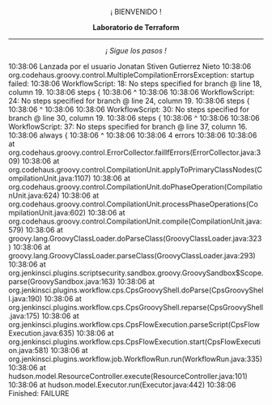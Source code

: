 <p align="center">¡ BIENVENIDO !</p>
<p align="center"><b>Laboratorio de Terraform</b></p>
<hr>
<p align="center"><i>¡ Sigue los pasos !</i></p>
10:38:06  Lanzada por el usuario Jonatan Stiven Gutierrez Nieto
10:38:06  org.codehaus.groovy.control.MultipleCompilationErrorsException: startup failed:
10:38:06  WorkflowScript: 18: No steps specified for branch @ line 18, column 19.
10:38:06                 steps {
10:38:06                       ^
10:38:06  
10:38:06  WorkflowScript: 24: No steps specified for branch @ line 24, column 19.
10:38:06                 steps {
10:38:06                       ^
10:38:06  
10:38:06  WorkflowScript: 30: No steps specified for branch @ line 30, column 19.
10:38:06                 steps {
10:38:06                       ^
10:38:06  
10:38:06  WorkflowScript: 37: No steps specified for branch @ line 37, column 16.
10:38:06             always {
10:38:06                    ^
10:38:06  
10:38:06  4 errors
10:38:06  
10:38:06  	at org.codehaus.groovy.control.ErrorCollector.failIfErrors(ErrorCollector.java:309)
10:38:06  	at org.codehaus.groovy.control.CompilationUnit.applyToPrimaryClassNodes(CompilationUnit.java:1107)
10:38:06  	at org.codehaus.groovy.control.CompilationUnit.doPhaseOperation(CompilationUnit.java:624)
10:38:06  	at org.codehaus.groovy.control.CompilationUnit.processPhaseOperations(CompilationUnit.java:602)
10:38:06  	at org.codehaus.groovy.control.CompilationUnit.compile(CompilationUnit.java:579)
10:38:06  	at groovy.lang.GroovyClassLoader.doParseClass(GroovyClassLoader.java:323)
10:38:06  	at groovy.lang.GroovyClassLoader.parseClass(GroovyClassLoader.java:293)
10:38:06  	at org.jenkinsci.plugins.scriptsecurity.sandbox.groovy.GroovySandbox$Scope.parse(GroovySandbox.java:163)
10:38:06  	at org.jenkinsci.plugins.workflow.cps.CpsGroovyShell.doParse(CpsGroovyShell.java:190)
10:38:06  	at org.jenkinsci.plugins.workflow.cps.CpsGroovyShell.reparse(CpsGroovyShell.java:175)
10:38:06  	at org.jenkinsci.plugins.workflow.cps.CpsFlowExecution.parseScript(CpsFlowExecution.java:635)
10:38:06  	at org.jenkinsci.plugins.workflow.cps.CpsFlowExecution.start(CpsFlowExecution.java:581)
10:38:06  	at org.jenkinsci.plugins.workflow.job.WorkflowRun.run(WorkflowRun.java:335)
10:38:06  	at hudson.model.ResourceController.execute(ResourceController.java:101)
10:38:06  	at hudson.model.Executor.run(Executor.java:442)
10:38:06  Finished: FAILURE
